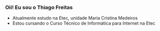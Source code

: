 ### Oii! Eu sou o Thiago Freitas

- Atualmente estudo na Etec, unidade Maria Cristina Medeiros
- Estou cursando o Curso Técnico de Informática para Internet na Etec


